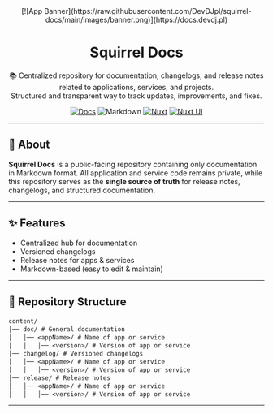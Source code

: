 <div align="center">
[![App Banner](https://raw.githubusercontent.com/DevDJpl/squirrel-docs/main/images/banner.png)](https://docs.devdj.pl)

# Squirrel Docs
📚 Centralized repository for documentation, changelogs, and release notes related to applications, services, and projects.  
Structured and transparent way to track updates, improvements, and fixes.

[![Docs](https://img.shields.io/badge/📚%20Squirrel%20Docs-1c2537.svg)](https://docs.devdj.pl)
![Markdown](https://img.shields.io/badge/.md-000000.svg?logo=markdown)
[![Nuxt](https://img.shields.io/badge/Nuxt%204-18181B.svg?logo=nuxt)](https://nuxt.com)
[![Nuxt UI](https://img.shields.io/badge/Nuxt%20UI-18181B.svg?logo=nuxt)](https://ui.nuxt.com)

</div>

---

## 📖 About

**Squirrel Docs** is a public-facing repository containing only documentation in Markdown format.
All application and service code remains private, while this repository serves as the **single source of truth** for release notes, changelogs, and structured documentation.

---

## ✨ Features

- Centralized hub for documentation
- Versioned changelogs
- Release notes for apps & services
- Markdown-based (easy to edit & maintain)

---

## 📂 Repository Structure
```text
content/
│── doc/ # General documentation
│   │── <appName>/ # Name of app or service
│   │   │── <version>/ # Version of app or service
│── changelog/ # Versioned changelogs
│   │── <appName>/ # Name of app or service
│   │   │── <version>/ # Version of app or service
│── release/ # Release notes
│   │── <appName>/ # Name of app or service
│   │   │── <version>/ # Version of app or service
```
---

